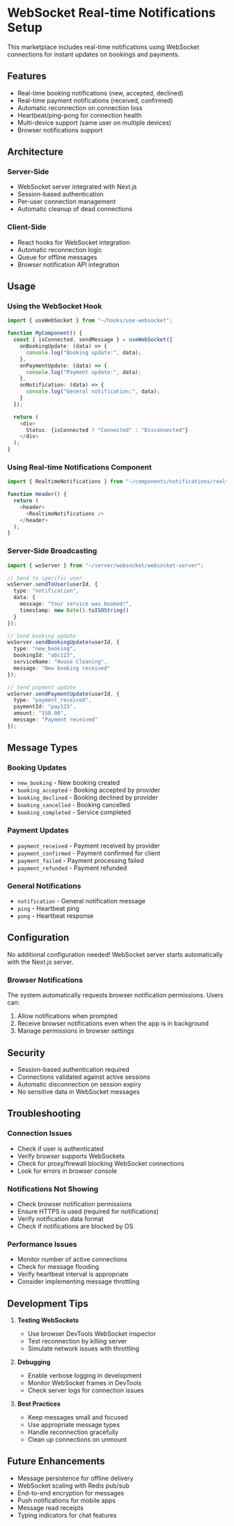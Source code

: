 # WebSocket Real-time Notifications Setup

This marketplace includes real-time notifications using WebSocket connections for instant updates on bookings and payments.

## Features

- Real-time booking notifications (new, accepted, declined)
- Real-time payment notifications (received, confirmed)
- Automatic reconnection on connection loss
- Heartbeat/ping-pong for connection health
- Multi-device support (same user on multiple devices)
- Browser notifications support

## Architecture

### Server-Side
- WebSocket server integrated with Next.js
- Session-based authentication
- Per-user connection management
- Automatic cleanup of dead connections

### Client-Side
- React hooks for WebSocket integration
- Automatic reconnection logic
- Queue for offline messages
- Browser notification API integration

## Usage

### Using the WebSocket Hook

```typescript
import { useWebSocket } from "~/hooks/use-websocket";

function MyComponent() {
  const { isConnected, sendMessage } = useWebSocket({
    onBookingUpdate: (data) => {
      console.log("Booking update:", data);
    },
    onPaymentUpdate: (data) => {
      console.log("Payment update:", data);
    },
    onNotification: (data) => {
      console.log("General notification:", data);
    }
  });

  return (
    <div>
      Status: {isConnected ? "Connected" : "Disconnected"}
    </div>
  );
}
```

### Using Real-time Notifications Component

```typescript
import { RealtimeNotifications } from "~/components/notifications/realtime-notifications";

function Header() {
  return (
    <header>
      <RealtimeNotifications />
    </header>
  );
}
```

### Server-Side Broadcasting

```typescript
import { wsServer } from "~/server/websocket/websocket-server";

// Send to specific user
wsServer.sendToUser(userId, {
  type: "notification",
  data: {
    message: "Your service was booked!",
    timestamp: new Date().toISOString()
  }
});

// Send booking update
wsServer.sendBookingUpdate(userId, {
  type: "new_booking",
  bookingId: "abc123",
  serviceName: "House Cleaning",
  message: "New booking received"
});

// Send payment update
wsServer.sendPaymentUpdate(userId, {
  type: "payment_received",
  paymentId: "pay123",
  amount: "150.00",
  message: "Payment received"
});
```

## Message Types

### Booking Updates
- `new_booking` - New booking created
- `booking_accepted` - Booking accepted by provider
- `booking_declined` - Booking declined by provider
- `booking_cancelled` - Booking cancelled
- `booking_completed` - Service completed

### Payment Updates
- `payment_received` - Payment received by provider
- `payment_confirmed` - Payment confirmed for client
- `payment_failed` - Payment processing failed
- `payment_refunded` - Payment refunded

### General Notifications
- `notification` - General notification message
- `ping` - Heartbeat ping
- `pong` - Heartbeat response

## Configuration

No additional configuration needed! WebSocket server starts automatically with the Next.js server.

### Browser Notifications

The system automatically requests browser notification permissions. Users can:
1. Allow notifications when prompted
2. Receive browser notifications even when the app is in background
3. Manage permissions in browser settings

## Security

- Session-based authentication required
- Connections validated against active sessions
- Automatic disconnection on session expiry
- No sensitive data in WebSocket messages

## Troubleshooting

### Connection Issues
- Check if user is authenticated
- Verify browser supports WebSockets
- Check for proxy/firewall blocking WebSocket connections
- Look for errors in browser console

### Notifications Not Showing
- Check browser notification permissions
- Ensure HTTPS is used (required for notifications)
- Verify notification data format
- Check if notifications are blocked by OS

### Performance Issues
- Monitor number of active connections
- Check for message flooding
- Verify heartbeat interval is appropriate
- Consider implementing message throttling

## Development Tips

1. **Testing WebSockets**
   - Use browser DevTools WebSocket inspector
   - Test reconnection by killing server
   - Simulate network issues with throttling

2. **Debugging**
   - Enable verbose logging in development
   - Monitor WebSocket frames in DevTools
   - Check server logs for connection issues

3. **Best Practices**
   - Keep messages small and focused
   - Use appropriate message types
   - Handle reconnection gracefully
   - Clean up connections on unmount

## Future Enhancements

- Message persistence for offline delivery
- WebSocket scaling with Redis pub/sub
- End-to-end encryption for messages
- Push notifications for mobile apps
- Message read receipts
- Typing indicators for chat features